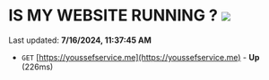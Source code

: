 # IS MY WEBSITE RUNNING ? [![](https://img.shields.io/static/v1?label=Sponsor&message=%E2%9D%A4&logo=GitHub&color=%23fe8e86)](https://github.com/sponsors/Youssef-Lehmam)

Last updated: **7/16/2024, 11:37:45 AM**

- `GET` [https://youssefservice.me](https://youssefservice.me) - **Up** (226ms)
